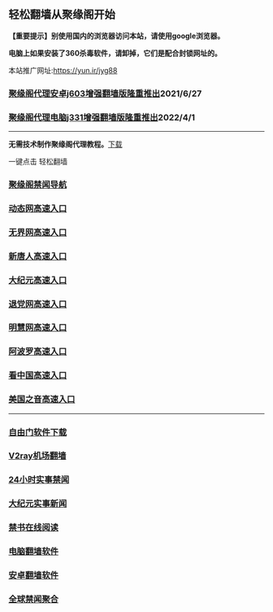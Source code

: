 ## 轻松翻墙从聚缘阁开始

**【重要提示】别使用国内的浏览器访问本站，请使用google浏览器。**

**电脑上如果安装了360杀毒软件，请卸掉，它们是配合封锁网址的。**

本站推广网址:https://yun.ir/jyg88

### [聚缘阁代理安卓j603增强翻墙版隆重推出](https://gitlab.com/juyuange/2/-/raw/master/j603.apk)2021/6/27

### [聚缘阁代理电脑j331增强翻墙版隆重推出](https://gitlab.com/j25414/jyg/-/raw/master/j331.apk)2022/4/1

***



**无需技术制作聚缘阁代理教程。**[下载](https://gitlab.com/j25414/jyg/-/raw/master/jygdl.rar)

一键点击 轻松翻墙

### [聚缘阁禁闻导航](https://dbb.421y.tk/aawe/e20m)

### [动态网高速入口](https://88g.byui.ml/366698/u44774p)

### [无界网高速入口](https://88g.byui.ml/366698/u12t)

### [新唐人高速入口](https://88g.byui.ml/366698/t5t)

### [大纪元高速入口](https://88g.byui.ml/366698/g7t)

### [退党网高速入口](https://88g.byui.ml/366698/d8g)

### [明慧网高速入口](https://88g.byui.ml/366698/e3g)

### [阿波罗高速入口](https://88g.byui.ml/366698/e13a)

### [看中国高速入口](https://88g.byui.ml/366698/e11n)

### [美国之音高速入口](https://88g.byui.ml/366698/e18m)
***






### [自由门软件下载](https://git.io/skyfree)

### [V2ray机场翻墙](https://github.com/bannedbook/fanqiang/wiki/V2ray%E6%9C%BA%E5%9C%BA)

### [24小时实事禁闻](https://github.com/fyvn2199/djy/blob/master/gb/n24hr.md?dfh#1)

### [大纪元实事新闻](https://github.com/fyvn2199/djy/blob/master/gb/nsc413.md?dfh#1)

### [禁书在线阅读](https://github.com/txyzum203/djy/blob/master/gb/9p.md?flntdtv#1)

### [电脑翻墙软件](https://github.com/Alvin9999/new-pac/wiki)

### [安卓翻墙软件](https://git.io/afq)

### [全球禁闻聚合](https://github.com/gfw-breaker/banned-news1/blob/master/README.md)












